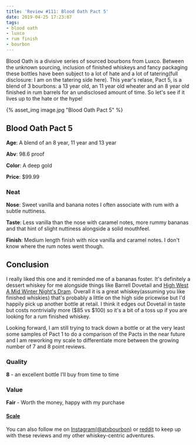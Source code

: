 ```yaml
---
title: 'Review #111: Blood Oath Pact 5'
date: 2019-04-25 17:23:07
tags:
- blood oath
- luxco
- rum finish
- bourbon
---
```


Blood Oath is a divisive series of sourced bourbons from Luxco. Between the unknown sourcing, inclusion of finished whiskeys and fancy packaging these bottles have been subject to a lot of hate and a lot of tatering(full disclosure: I am on the tatering side here). This year's relase, Pact 5, is a blend of 3 bourbons: a 13 year old, an 11 year old wheater and an 8 year old finished in rum barrels for an undisclosed amount of time. So let's see if it lives up to the hate or the hype!

{% asset_img image.jpg "Blood Oath Pact 5" %}

## Blood Oath Pact 5
**Age**: A blend of an 8 year, 11 year and 13 year

**Abv**: 98.6 proof

**Color**: A deep gold 

**Price**: $99.99

### Neat
**Nose**: Sweet vanilla and banana notes I often associate with rum with a subtle nuttiness.

**Taste**: Less vanilla than the nose with caramel notes, more rummy bananas and that hint of slight nuttiness alongside a solid mouthfeel.

**Finish**: Medium length finish with nice vanilla and caramel notes. I don't know where the rum notes went though.

## Conclusion
I really liked this one and it reminded me of a bananas foster. It's definitely a dessert whiskey for me alongside things like Barrell Dovetail and [High West A Mid Winter Night's Dram](https://atxbourbon.com/2019/01/04/Review-61-High-West-A-Mid-Winter-Night-s-Dram-Act-6-Scene-5/). Overall it is a great whiskey(assuming you like finished whiskies) that's probably a little on the high side pricewise but I'd happily pick up another bottle at retail. I think it edges out Dovetail in taste but costs nontrivially more ($85 vs $100) so it's a bit of a toss up if you are looking for a rum finished whiskey.

Looking forward, I am still trying to track down a bottle or at the very least some samples of Pact 1 to do a comparison of the Pacts in the near future and I am reworking my scale to differentiate more between the growing number of 7 and 8 point reviews.

### Quality
**8** - an excellent bottle I’ll buy from time to time

### Value
**Fair** - Worth the money, happy with my purchase

#### [Scale](http://atxbourbon.com/Scale/)

You can also follow me on [Instagram(@atxbourbon)](https://www.instagram.com/atxbourbon/) or [reddit](https://www.reddit.com/r/scottmotorraddrinks/) to keep up with these reviews and my other whiskey-centric adventures.